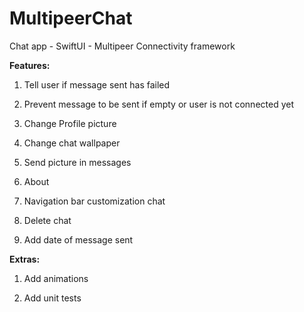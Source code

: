 # MultipeerChat
Chat app - SwiftUI - Multipeer Connectivity framework

**Features:**

1. Tell user if message sent has failed

2. Prevent message to be sent if empty or user is not connected yet

3. Change Profile picture

4. Change chat wallpaper

5. Send picture in messages

6. About

7. Navigation bar customization chat

8. Delete chat

9. Add date of message sent

**Extras:**

1. Add animations

2. Add unit tests
